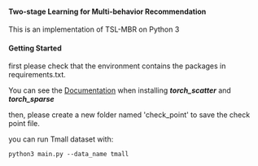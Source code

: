 #### Two-stage Learning for Multi-behavior Recommendation


This is an implementation of TSL-MBR on Python 3



#### Getting Started

first please check that the environment contains the packages in requirements.txt.

You can see the [Documentation](https://github.com/rusty1s/pytorch_scatter) when installing _**torch_scatter**_ and _**torch_sparse**_ 

then, please create a new folder named 'check_point' to save the check point file.

you can run Tmall dataset with:

`python3 main.py --data_name tmall`

